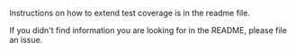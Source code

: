 Instructions on how to extend test coverage is in the readme file.

If you didn't find information you are looking for in the README, please file an issue.
